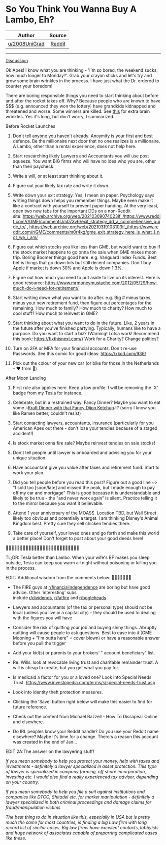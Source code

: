 So You Think You Wanna Buy A Lambo, Eh?
=======================================

| Author       | Source       | 
| :-------------: |:-------------:|
| [u/2008UniGrad](https://www.reddit.com/user/2008UniGrad/) | [Reddit](https://www.reddit.com/r/GME/comments/m960vj/so_you_think_you_wanna_buy_a_lambo_eh/) | 

---

[Discussion](https://www.reddit.com/r/GME/search?q=flair_name%3A%22Discussion%22&restrict_sr=1)

Ok Apes! I know what you are thinking - 'I'm so bored, the weekend sucks, how much longer to Monday?'. Grab your crayon sticks and let's try and grow some brain wrinkles in the process. I have just what the Dr. ordered to counter your boredom!

There are boring responsible things you need to start thinking about before and after the rocket takes off. Why? Because people who are known to have $$$ (e.g. announced they won the lottery) have grandkids kidnapped and threatened and worse. Some winners are killed. See [this](https://www.ar15.com/forums/general/-/5-749519/?page=1) for extra brain wrinkles. Yes it's long, but don't worry, I summarized.

Before Rocket Launches

1.  Don't tell anyone you haven't already. Anoymity is your first and best defence. Be the millionaire next door that no one realizes is a millionaire. A Lambo, other than a rental experience, does not help here.

2.  Start researching likely Lawyers and Accountants you will use post squeeze. You want BIG firms who will have no idea who you are, other than their paycheck.

3.  Write a will, or at least start thinking about it.

4.  Figure out your likely tax rate and write it down.

5.  Write down your exit strategy. Yes, I mean on paper. Psychology says writing things down helps you remember things. Maybe even make it like a contract with yourself to prevent paper handing. At the very least, open two new tabs for the important DDs on a non-Reddit site: <https://web.archive.org/web/20210309074023if_/https://www.reddit.com/r/GME/comments/m073v6/exit_strategy_dd_a_comprehensive_guide_to/> , <https://web.archive.org/web/20210319103103if_/https://www.reddit.com/r/GME/comments/m0r4kg/gme_exit_strategy_here_is_what_i_not_we_i_am/>

6.  Figure out which stocks you like less than GME, but would want to buy if the stock market happens to go onna fire sale when GME makes moon trip. Boring Boomer things good here. e.g. Vanguard Index Funds. Best bet is things that go down lots but still decent companies. Don't buy Apple if market is down 30% and Apple is down 1.3%.

7.  Figure out how much you need to put aside to live on its interest. Here is good resource: <https://www.mrmoneymustache.com/2012/05/29/how-much-do-i-need-for-retirement/>

8.  Start writing down what you want to do after. e.g. Big # minus taxes, minus your new retirement fund, then figure out percentages for the remaining. How much to family? How much to charity? How much to cool stuff? How much to reinvest in GME?

9.  Start thinking about what you want to do in the future. Like, 2 years in the future after you've finished partying. Typically, humans like to have a purpose. Do you want to start a biz? (Warning! Lotsa work! Recommend this book: <https://fixthisnext.com/>) Work for a Charity? Change politics?

10. Turn on 2FA or MFA for your financial accounts. Don't re-use Passwords. See this comic for good ideas: <https://xkcd.com/936/>

11. Pick out the colour of your new car (or bike for those in the Netherlands - ❤ from 🍁)

After Moon Landing

1.  First rule also applies here. Keep a low profile. I will be removing the 'X' badge from my Tesla for instance.

2.  Celebrate, but in a restrained way. Fancy Dinner? Maybe you want to eat some 🎶[Kraft Dinner with that Fancy Dijon Ketchup](https://www.youtube.com/watch?v=aynCgnbbgbM)🎶? (sorry I know you like Ramen better, couldn't resist)

3.  Start contacting lawyers, accountants, insurance (particularly for you American Apes out there - don't lose your tendies because of a staged accident!)

4.  Is stock market onna fire sale? Maybe reinvest tendies on sale stocks!

5.  Don't tell people until lawyer is onboarded and advising you for your unique situation

6.  Have accountant give you value after taxes and retirement fund. Start to work your plan.

7.  Did you tell people before you read this post? Figure out a good line ~> "I sold too [soon/late] and missed the peak, but I made enough to pay off my car and mortgage" This is good because it is understandable and likely to be true - the "and never work again" is silent. Practice telling it to the mirror because you want it believable.

8.  Attend 1 year anniversary of the MOASS. Location TBD, but Wall Street likely too obvious and potentially a target. I am thinking Disney's Animal Kingdom best. Pretty sure they sell chicken tendies there.

9.  Take care of yourself, your loved ones and go forth and make this world a better place! Don't forget to post about your good deeds here!

🚀🚀🚀🚀🚀🚀🚀🚀🚀🚀🚀🚀🚀🚀🚀🚀🚀🚀🚀🚀🚀🚀🚀🚀🚀🚀

TL;DR: Tesla better than Lambo. When your wife's BF makes you sleep outside, Tesla can keep you warm all night without poisoning or killing you in the process.

EDIT: Additional wisdom from the comments below. 🦍🦍🦍🦍💪💪💪

-   The FIRE guys at [r/financialindependence](https://www.reddit.com/r/financialindependence/) are boring but have good advice. Other 'interesting' subs include [r/dividends](https://www.reddit.com/r/dividends/), [r/fatfire](https://www.reddit.com/r/fatfire/) and [r/bogleheads](https://www.reddit.com/r/bogleheads/) .

-   Lawyers and accountants (of the tax or personal type) should not be local (unless you live in a capital city) - they should be used to dealing with the figures you will have

-   Consider the risk of quitting your job and buying shiny things. Abruptly quitting will cause people to ask questions. Best to ease into it (GME Mooning + "I'm outta here" = cover blown) or have a reasonable answer before you pull the trigger

-   Add your kid(s) or parents to your brokers' " account beneficiary" list.

-   Re: Wills: look at revocable living trust and charitable remainder trust. A will is cheap to create, but you get what you pay for.

-   Is medicaid a factor for you or a loved one? Look into Special Needs Trust. <https://www.investopedia.com/terms/s/special-needs-trust.asp>

-   Look into identity theft protection measures.

-   Clicking the 'Save' button right below will make this easier to find for future reference.

-   Check out the content from Michael Bazzell - How To Dissapear Online and elsewhere.

-   Do IRL peoples know your Reddit handle? Do you use your Reddit name elsewhere? Maybe it's time for a change. There's a reason this account was created in the end of Jan...

EDIT 2A:The answer on the lawyering stuff!

*If you mean somebody to help you protect your money, help with taxes and investments - definitely a lawyer specialized in asset protection. This type of lawyer is specialized in company forming, off shore incorporation, investing etc. I would also find a really experienced tax advisor, depending on your country.*

*If you mean somebody to help you file a suit against institutions and companies like DTCC, Shitadel etc. for market manipulation - definitely a lawyer specialized in both criminal proceedings and damage claims for fraud/manipulation victims.*

*The best thing to do in situation like this, especially in USA but is pretty much the same for most countries, is finding a big Law firm with long record list of similar cases. Big law firms have excellent contacts, lobbyists and huge network of associates capable of preparring complicated cases like these.*
